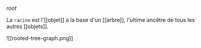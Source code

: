 *root*

La `racine` est l'[[objet]] à la base d'un [[arbre]], l'ultime ancêtre de tous les autres [[objets]].

![[rooted-tree-graph.png]]